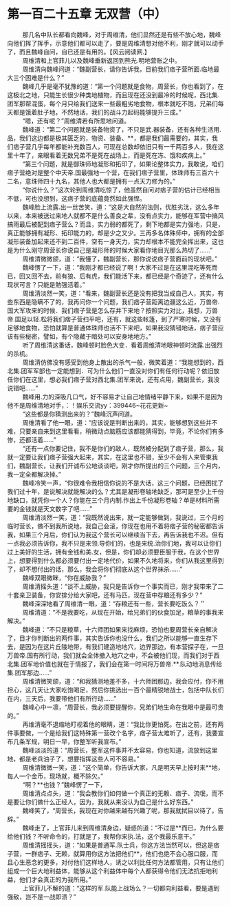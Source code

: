 <h1>第一百二十五章 无双营（中）</h1>
<div id="content">&nbsp&nbsp&nbsp&nbsp&nbsp&nbsp&nbsp&nbsp
 那几名中队长都看向魏峰，对于周维清，他们显然还是有些不放心地，魏峰向他们挥了挥手，示意他们都可以走了，要是周维清想对他不利，刚才就可以动手了，而且魏峰自问，自已还是有用的。【风云阅读网.】
 <br/>&nbsp&nbsp&nbsp&nbsp&nbsp&nbsp&nbsp&nbsp
 周维清和上官菲儿以及魏峰垂新返回到熊光.明地营账之中。
 <br/>&nbsp&nbsp&nbsp&nbsp&nbsp&nbsp&nbsp&nbsp
 周维清向魏峰问道：“魏副营长，请你告诉我，目前我们痞子营所面.临地最大三个困难是什么？”
 <br/>&nbsp&nbsp&nbsp&nbsp&nbsp&nbsp&nbsp&nbsp
 魏峰几乎是毫不犹豫的道：“第一个问题就是食物，周营长，你也看到了，在这极北之地，只能生长很少种类地植物，而且现在还没到最冷的时候呢，西北集.团军那帮混蛋，每个月只给我们送来一些最粗劣地食物，根本就吃不饱，兄弟们每天都是饿着肚子地，不然地话，我们的战斗力起码能够提升三成。”
 <br/>&nbsp&nbsp&nbsp&nbsp&nbsp&nbsp&nbsp&nbsp
 “嗯，还有呢？”周维清若有所思地问道。
 <br/>&nbsp&nbsp&nbsp&nbsp&nbsp&nbsp&nbsp&nbsp
 魏峰道：“第二个问题就是装备物资了，不只是武.器装备，还有各种生活用.品，我们这边都是极其匮乏的，物资、装备、**，都是我们最需要的，其实，我们痞子营几乎每年都能补充数百人，可现在总数却依旧只有一千两百多人，我在这里十年了，亲眼看着无数兄弟不是死在战场上，而是死在冻、饿和疾病上。”
 <br/>&nbsp&nbsp&nbsp&nbsp&nbsp&nbsp&nbsp&nbsp
 “第三个问题，就是御珠师地凝形和拓印了，如果论整体实力，我敢说，咱们痞子营绝对是整个中天帝.国最强地一个营，在我们痞子营里，体珠师有三百六十二名，意珠师四十九名，其他人也大都是拥有一点天力修为的。”
 <br/>&nbsp&nbsp&nbsp&nbsp&nbsp&nbsp&nbsp&nbsp
 “你说什么？”这次轮到周维清吃惊了，他虽然自问对痞子营的估计已经相当不低，可也没想到，这痞子营的底蕴竟然如此强悍。
 <br/>&nbsp&nbsp&nbsp&nbsp&nbsp&nbsp&nbsp&nbsp
 魏峰脸上流露.出一丝苦笑，道：“这是大自然的法则，优胜劣汰，这么多年以来，本来被送过来地人就都不是什么善良之辈，没有点实力，能够在军营中搞风搞雨最后被配到痞子营么？而且，实力弱的都死了，剩下地都是实力强地，只是，真正能够拥有凝形、拓印能力的，却是少之又少。三再多名体殊师中，拥有的全部凝形装备加起来还不到二百件，空有一身天力，实力却根本不能完全挥出来，这也是为什么刚守周营长你说自己是凝形师的时候大家看你地目光那么热切了……”
 <br/>&nbsp&nbsp&nbsp&nbsp&nbsp&nbsp&nbsp&nbsp
 周维清微微颌，道：“我懂了，魏副营长，那你说说痞子营面前的现状吧。”
 <br/>&nbsp&nbsp&nbsp&nbsp&nbsp&nbsp&nbsp&nbsp
 魏峰愣了一下，道：“我刚才都已经说了啊！大家不过是在这里混吃等死而已，回又回不去，前有狼、后有虎，我们能活下来，都已经是个奇迹了，还有什么现状可言？只能是勉强活着。”
 <br/>&nbsp&nbsp&nbsp&nbsp&nbsp&nbsp&nbsp&nbsp
 周维清淡然一笑，道：“看来，魏副营长还是没有把我当成自己人，其实，有些东西是隐瞒不了的，我再问你一个问题，我们痞子营距离边疆这么近，万兽帝.国大军攻来的时候．我们痞子营是怎么存并下来地？按照实力对比，我想，万兽帝.国足以轻.松将我们痞子营扫平吧，还有，就这些帐篷，到了严寒时候，又没有足够地食物，恐怕就算是普通体珠师也活不下来吧，如果我没猜错地话，痞子营应该有些秘密，譬如，有个隐藏于暗处可以安身地地方。”
 <br/>&nbsp&nbsp&nbsp&nbsp&nbsp&nbsp&nbsp&nbsp
 听了周维清这番话，魏峰顿时脸色大变．看着周维清地眼神顿时流露.出强烈的杀机。
 <br/>&nbsp&nbsp&nbsp&nbsp&nbsp&nbsp&nbsp&nbsp
 周维清仿佛没有感受到他身上散出的杀气一般，微笑着道：“我能想到的，西北集.团军军部也一定能想到．可为什么他们一直没对你们有任何行动呢？依旧放任你们在这里，想必我们痞子营对西北集.团军来说，还有点用，魏副营长，我没说错吧……”
 <br/>&nbsp&nbsp&nbsp&nbsp&nbsp&nbsp&nbsp&nbsp
 魏峰用.力的深吸几口气，好不容易才让自己地情绪平静下来，如果不是因为他不是周维清地对手，：！娱乐交流yy：399446~花花更新~
 <br/>&nbsp&nbsp&nbsp&nbsp&nbsp&nbsp&nbsp&nbsp
 “这些都是你猜测出来的？”魏峰沉声问道。
 <br/>&nbsp&nbsp&nbsp&nbsp&nbsp&nbsp&nbsp&nbsp
 周维清看了他一眼，道：“应该说是判断出来的，其实，能够想到这些并不难，只要亲自来到这里看看，稍微动点脑筋应该都能猜得到，毕竟，不论你们有多惨，还都活着……”
 <br/>&nbsp&nbsp&nbsp&nbsp&nbsp&nbsp&nbsp&nbsp
 “还有一点你要记住，我不是你们的敌人，既然被分配到了痞子营，那么，我就一定要让我们痞子营强大起来，其实，在这里也不错，至少不会有人来管束我们，魏副营长，让我们开诚布公地谈谈吧，刚才你所提出的三个问题，三个月内，我一定全都解决掉。”
 <br/>&nbsp&nbsp&nbsp&nbsp&nbsp&nbsp&nbsp&nbsp
 魏峰冷笑一声，“你很难令我相信你说的不是大话，这三个问题，已经困扰了我们过十年，是说解决就能解决的么？尤其是凝形卷轴地缺乏，那可是至少上千份地缺口，就凭你一个人？你能在三个月内制.作出上千份凝形卷轴？单是材料所需要的金钱就是天文数字了吧……”
 <br/>&nbsp&nbsp&nbsp&nbsp&nbsp&nbsp&nbsp&nbsp
 周维清淡然一笑，道：“我既然说出来，就一定能够做到，我说过，三个月的临时营长，做不到我所说地，我自己会滚，你现在也用不着将痞子营的秘密都告诉我，如果三个月后，你们认为我这个营长可以继续当下去，再告诉我也不迟。但有一点我必须告诉你，我不只是来领.导你们的，也是来统.治你们地，我可以让你们过上美好的生活，拥有金钱和美.女，但是，你们却必须要臣服于我，在这个世界上，想要得到什么都必须要付出一定地代价，如果不久地将来，你们从我这里得到了，却不想付出的话，那么，我会将你们彻底从这个世界抹杀……”
 <br/>&nbsp&nbsp&nbsp&nbsp&nbsp&nbsp&nbsp&nbsp
 魏峰双眼微眯，“你在威胁我？”
 <br/>&nbsp&nbsp&nbsp&nbsp&nbsp&nbsp&nbsp&nbsp
 周维清摇头道：“谈不上威胁，我只是告诉你一个事实而已，刚才我带来了二十套亲卫装备，你安排分给大家吧，还有马匹，现在营中存粮还有多少？”
 <br/>&nbsp&nbsp&nbsp&nbsp&nbsp&nbsp&nbsp&nbsp
 魏峰深深地看了周维清一眼，道：“存粮还有一些，营长要吃饭么？＂
 <br/>&nbsp&nbsp&nbsp&nbsp&nbsp&nbsp&nbsp&nbsp
 周维清道：“不是我要吃，从现在开始，给兄弟们的伙食加足，粮草的事我来解决。”
 <br/>&nbsp&nbsp&nbsp&nbsp&nbsp&nbsp&nbsp&nbsp
 魏峰道：“不只是粮草，十六师团如果来找麻烦，恐怕也要周营长亲自解决了，目才你判断出的两件事，其实告诉你也没什么，我们之所以能够一直生存下去，是因为在这片丘陵地带，有我们建造地地穴，边界那边，有本营探子在，一旦万兽帝.国有所行动，我们就会全体撤入地穴之中，不会被他们现，而我们对于西北集.团军地价值也就在于情报了，我们会在第一时间将万兽帝.**.队动地消息传给集.团军那边……”
 <br/>&nbsp&nbsp&nbsp&nbsp&nbsp&nbsp&nbsp&nbsp
 周维清微笑颌，道：“和我猜测地差不多，十六师团那边，我会应付，你不用担心，这几天让大家吃饱喝足，然后你挑选出一百个最精锐地战士，包括中队长们在内，三天后，我要带他们有所行动……”
 <br/>&nbsp&nbsp&nbsp&nbsp&nbsp&nbsp&nbsp&nbsp
 魏峰心中一凛，“周营长，我必须要提醒你，兄弟们地生命在我眼中是最可贵的。”
 <br/>&nbsp&nbsp&nbsp&nbsp&nbsp&nbsp&nbsp&nbsp
 再维清毫不退缩地盯视着他的眼睛，道：“我比你更怕死。在出之前，还有两件事要做，一个是给我们这特殊第一营改个名字，痞子营太难听了，还有，我要宣布几条军规，明日一早，你整军听我宣布。”
 <br/>&nbsp&nbsp&nbsp&nbsp&nbsp&nbsp&nbsp&nbsp
 魏峰淡淡的道：“周营长，整军这件事并不太容易，你也知道，流放到这里地，都是老兵油子了，想要指挥这些人可不容易。”
 <br/>&nbsp&nbsp&nbsp&nbsp&nbsp&nbsp&nbsp&nbsp
 周维清微微一笑，道：“这个简单，你告诉大家，凡是明天早上按时来**地，每人一个金币，现场就，概不除欠。”
 <br/>&nbsp&nbsp&nbsp&nbsp&nbsp&nbsp&nbsp&nbsp
 “啊？**也钱？”魏峰愣了一下，
 <br/>&nbsp&nbsp&nbsp&nbsp&nbsp&nbsp&nbsp&nbsp
 周维清点点头，道：“我会教你们如何做一个真正的无赖、痞子、流氓，而不是要让你们做什么正经人，因为，我就从来没认为自己是什么好东西。”
 <br/>&nbsp&nbsp&nbsp&nbsp&nbsp&nbsp&nbsp&nbsp
 魏峰笑了，“周营长，我现在对你越来越有兴趣了呢，那我就拭目以待了，告辞。”
 <br/>&nbsp&nbsp&nbsp&nbsp&nbsp&nbsp&nbsp&nbsp
 魏峰走了，上官菲儿来到周维清身边，疑惑的道：“不过是**而已，为什么要给他们钱？不听命令的，打就是了，我帮你来执.法，这个我最乐意干。”
 <br/>&nbsp&nbsp&nbsp&nbsp&nbsp&nbsp&nbsp&nbsp
 周维清摇摇头，道：“如果是普通军.队士兵，你这方法当然可以，但这是痞子营，一群痞子、无赖，就算用你这方法把他们**，他们也绝不会心服口服，而且心生恶念的更多，对付他们这样地人，诱之以利比任何方法都管用，只有让他们组成一个巨大地利益体，能够从这个利益体中每个人都获得令他们无法抗拒地利益，他们才会真正的为我所用。”
 <br/>&nbsp&nbsp&nbsp&nbsp&nbsp&nbsp&nbsp&nbsp
 上官菲儿不解的道：“这样的军.队能上战场么？一切都向利益看，要是遇到强敌，岂不是一战即溃？”
 <br/>&nbsp&nbsp&nbsp&nbsp&nbsp&nbsp&nbsp&nbsp
 <br/>&nbsp&nbsp&nbsp&nbsp&nbsp&nbsp&nbsp&nbsp
</div>
